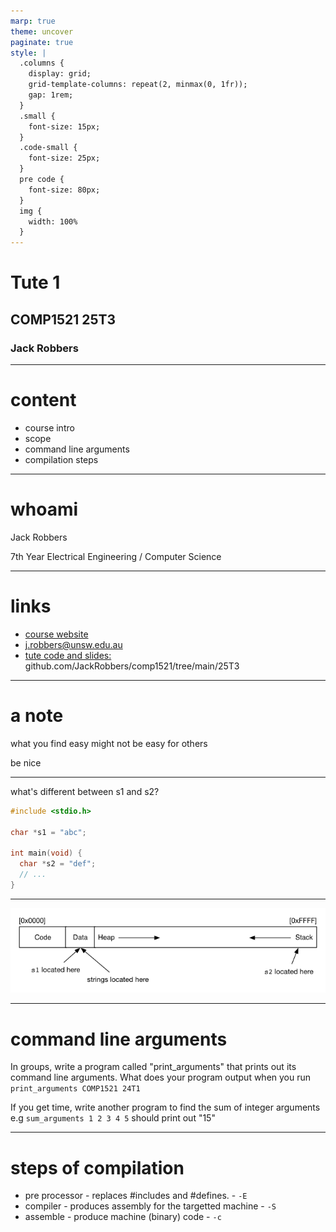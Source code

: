 ```yaml
---
marp: true
theme: uncover
paginate: true
style: |
  .columns {
    display: grid;
    grid-template-columns: repeat(2, minmax(0, 1fr));
    gap: 1rem;
  }
  .small {
    font-size: 15px;
  }
  .code-small {
    font-size: 25px;
  }
  pre code {
    font-size: 80px;
  }
  img {
    width: 100%
  }
---
```


# Tute 1

## COMP1521 25T3

### Jack Robbers

---

# content

- course intro
- scope
- command line arguments
- compilation steps

---

# whoami

Jack Robbers

7th Year Electrical Engineering / Computer Science

---

# links

- [course website](https://cgi.cse.unsw.edu.au/~cs1521/25T3)
- [j.robbers@unsw.edu.au](mailto:j.robbers@unsw.edu.au)
- [tute code and slides: ](https://github.com/JackRobbers/comp1521/tree/main/25T3) github.com/JackRobbers/comp1521/tree/main/25T3

---

# a note

what you find easy might not be easy for others

be nice

---

what's different between s1 and s2?

```c
#include <stdio.h>

char *s1 = "abc";

int main(void) {
  char *s2 = "def";
  // ...
}
```

---

![](binary.png)

---

# command line arguments

In groups, write a program called "print_arguments" that prints out its command line arguments. What does your program output when you run `print_arguments COMP1521 24T1`

If you get time, write another program to find the sum of integer arguments e.g `sum_arguments 1 2 3 4 5` should print out "15"

---

# steps of compilation

- pre processor - replaces #includes and #defines. - `-E`
- compiler - produces assembly for the targetted machine - `-S`
- assemble - produce machine (binary) code - `-c`
